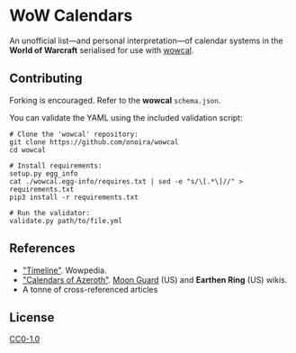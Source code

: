 # WoW Calendars

An unofficial list&mdash;and personal interpretation&mdash;of calendar systems in the **World of Warcraft** serialised for use with [wowcal](https://github.com/onoira/wowcal).

## Contributing

Forking is encouraged. Refer to the **wowcal** `schema.json`.

You can validate the YAML using the included validation script:

    # Clone the 'wowcal' repository:
    git clone https://github.com/onoira/wowcal
    cd wowcal

    # Install requirements:
    setup.py egg_info
    cat ./wowcal.egg-info/requires.txt | sed -e "s/\[.*\]//" > requirements.txt
    pip3 install -r requirements.txt

    # Run the validator:
    validate.py path/to/file.yml

## References

- ["Timeline"](https://wow.gamepedia.com/Timeline). Wowpedia.
- ["Calendars of Azeroth"](https://web.archive.org/web/20201024144003/https://moon-guard.fandom.com/wiki/Calendars_of_Azeroth). [Moon Guard](https://moon-guard.fandom.com/wiki/) (US) and **Earthen Ring** (US) wikis.
- A tonne of cross-referenced articles

## License

[CC0-1.0](LICENSE)
